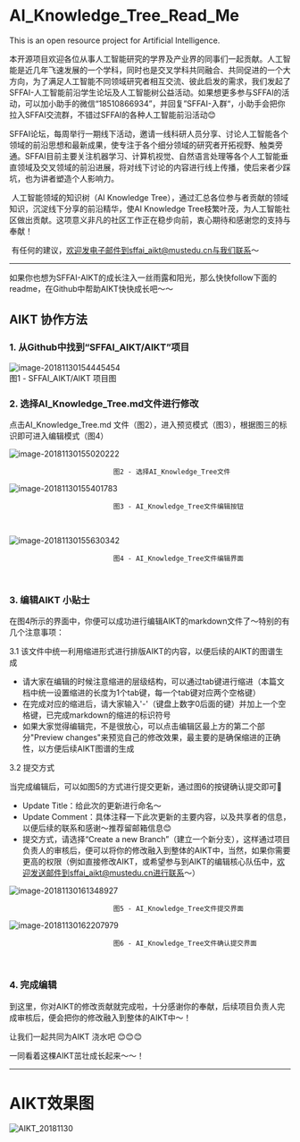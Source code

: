 # AI_Knowledge_Tree_Read_Me
This is an open resource project for Artificial Intelligence.

​        本开源项目欢迎各位从事人工智能研究的学界及产业界的同事们一起贡献。人工智能是近几年飞速发展的一个学科，同时也是交叉学科共同融合、共同促进的一个大方向，为了满足人工智能不同领域研究者相互交流、彼此启发的需求，我们发起了SFFAI-人工智能前沿学生论坛及人工智能树公益活动。如果想更多参与SFFAI的活动，可以加小助手的微信“18510866934”，并回复”SFFAI-入群“，小助手会把你拉入SFFAI交流群，不错过SFFAI的各种人工智能前沿活动😊

​        SFFAI论坛，每周举行一期线下活动，邀请一线科研人员分享、讨论人工智能各个领域的前沿思想和最新成果，使专注于各个细分领域的研究者开拓视野、触类旁通。SFFAI目前主要关注机器学习、计算机视觉、自然语言处理等各个人工智能垂直领域及交叉领域的前沿进展，将对线下讨论的内容进行线上传播，使后来者少踩坑，也为讲者塑造个人影响力。

​        人工智能领域的知识树（AI Knowledge Tree），通过汇总各位参与者贡献的领域知识，沉淀线下分享的前沿精华，使AI Knowledge Tree枝繁叶茂，为人工智能社区做出贡献。这项意义非凡的社区工作正在稳步向前，衷心期待和感谢您的支持与奉献！

​        有任何的建议，欢迎发电子邮件到sffai_aikt@mustedu.cn与我们联系～

---

​        如果你也想为SFFAI-AIKT的成长注入一丝雨露和阳光，那么快快follow下面的readme，在Github中帮助AIKT快快成长吧～～



## AIKT 协作方法

### 1. 从Github中找到“SFFAI_AIKT/AIKT”项目

![image-20181130154445454](./src/AIKT_Title.png)
​                    
                              图1 - SFFAI_AIKT/AIKT 项目图





### 2. 选择AI_Knowledge_Tree.md文件进行修改

点击AI_Knowledge_Tree.md 文件（图2），进入预览模式（图3），根据图三的标识即可进入编辑模式（图4）

![image-20181130155020222](./src/md_file_crop.png)

                              图2 - 选择AI_Knowledge_Tree文件






![image-20181130155401783](./src/Goto_Edit.png)

                              图3 - AI_Knowledge_Tree文件编辑按钮


​                              



![image-20181130155630342](./src/Edit_board.png)

                              图4 - AI_Knowledge_Tree文件编辑界面


​                              

### 3. 编辑AIKT 小贴士

在图4所示的界面中，你便可以成功进行编辑AIKT的markdown文件了～特别的有几个注意事项：

3.1 该文件中统一利用缩进形式进行排版AIKT的内容，以便后续的AIKT的图谱生成

- 请大家在编辑的时候注意缩进的层级结构，可以通过tab键进行缩进（本篇文档中统一设置缩进的长度为1个tab键，每一个tab键对应两个空格键）
- 在完成对应的缩进后，请大家输入'-'（键盘上数字0后面的键）并加上一个空格键，已完成markdown的缩进的标识符号
- 如果大家觉得编辑完，不是很放心，可以点击编辑区最上方的第二个部分"Preview changes"来预览自己的修改效果，最主要的是确保缩进的正确性，以方便后续AIKT图谱的生成

3.2 提交方式

当完成编辑后，可以如图5的方式进行提交更新，通过图6的按键确认提交即可🎉

- Update Title：给此次的更新进行命名～
- Update Comment：具体注释一下此次更新的主要内容，以及共享者的信息，以便后续的联系和感谢～推荐留邮箱信息😊
- 提交方式，请选择“Create a new Branch”（建立一个新分支），这样通过项目负责人的审核后，便可以将你的修改融入到整体的AIKT中，当然，如果你需要更高的权限（例如直接修改AIKT，或希望参与到AIKT的编辑核心队伍中，欢迎发送邮件到sffai_aikt@mustedu.cn进行联系～）

![image-20181130161348927](./src/summit_update.png)

                              图5 - AI_Knowledge_Tree文件提交界面

![image-20181130162207979](./src/sure_summit.png)

                              图6 - AI_Knowledge_Tree文件确认提交界面


​                              

### 4. 完成编辑

到这里，你对AIKT的修改贡献就完成啦，十分感谢你的奉献，后续项目负责人完成审核后，便会把你的修改融入到整体的AIKT中～！



让我们一起共同为AIKT 浇水吧 😊😊😊

一同看着这棵AIKT茁壮成长起来～～！





---



# AIKT效果图

![AIKT_20181130](./src/AIKT_2019-01-02.png)
